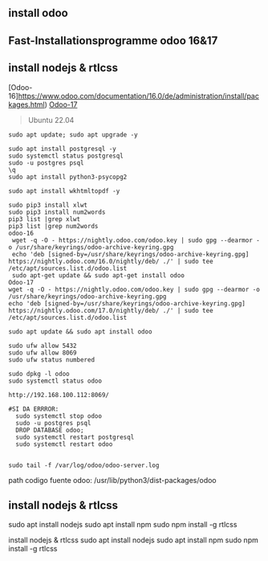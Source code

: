 ## install odoo
## Fast-Installationsprogramme odoo 16&17 
## install nodejs & rtlcss

[Odoo-16]https://www.odoo.com/documentation/16.0/de/administration/install/packages.html)
[Odoo-17](https://www.odoo.com/documentation/17.0/administration/install/packages.html)
> Ubuntu 22.04
```
sudo apt update; sudo apt upgrade -y

sudo apt install postgresql -y
sudo systemctl status postgresql
sudo -u postgres psql
\q
sudo apt install python3-psycopg2

sudo apt install wkhtmltopdf -y

sudo pip3 install xlwt
sudo pip3 install num2words
pip3 list |grep xlwt
pip3 list |grep num2words
odoo-16
 wget -q -O - https://nightly.odoo.com/odoo.key | sudo gpg --dearmor -o /usr/share/keyrings/odoo-archive-keyring.gpg
 echo 'deb [signed-by=/usr/share/keyrings/odoo-archive-keyring.gpg] https://nightly.odoo.com/16.0/nightly/deb/ ./' | sudo tee /etc/apt/sources.list.d/odoo.list
 sudo apt-get update && sudo apt-get install odoo
Odoo-17
wget -q -O - https://nightly.odoo.com/odoo.key | sudo gpg --dearmor -o /usr/share/keyrings/odoo-archive-keyring.gpg
echo 'deb [signed-by=/usr/share/keyrings/odoo-archive-keyring.gpg] https://nightly.odoo.com/17.0/nightly/deb/ ./' | sudo tee /etc/apt/sources.list.d/odoo.list

sudo apt update && sudo apt install odoo

sudo ufw allow 5432
sudo ufw allow 8069
sudo ufw status numbered

sudo dpkg -l odoo
sudo systemctl status odoo

http://192.168.100.112:8069/

#SI DA ERRROR:
  sudo systemctl stop odoo
  sudo -u postgres psql
  DROP DATABASE odoo;
  sudo systemctl restart postgresql
  sudo systemctl restart odoo


sudo tail -f /var/log/odoo/odoo-server.log

```
path codigo fuente odoo: /usr/lib/python3/dist-packages/odoo
## install nodejs & rtlcss
sudo apt install nodejs
sudo apt install npm
sudo npm install -g rtlcss


install nodejs & rtlcss
sudo apt install nodejs
sudo apt install npm
sudo npm install -g rtlcss


